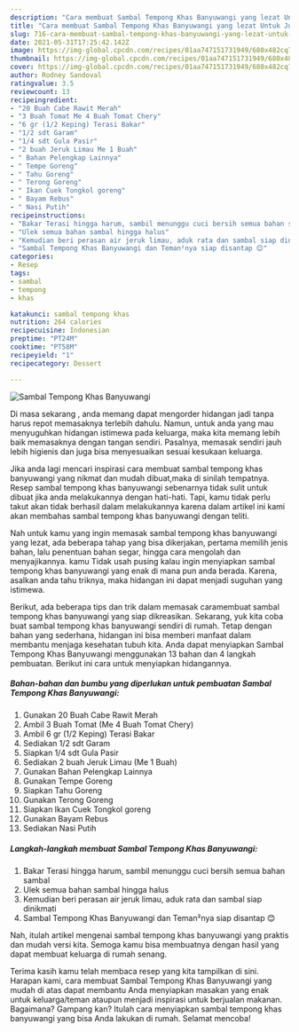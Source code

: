```yaml
---
description: "Cara membuat Sambal Tempong Khas Banyuwangi yang lezat Untuk Jualan"
title: "Cara membuat Sambal Tempong Khas Banyuwangi yang lezat Untuk Jualan"
slug: 716-cara-membuat-sambal-tempong-khas-banyuwangi-yang-lezat-untuk-jualan
date: 2021-05-31T17:25:42.142Z
image: https://img-global.cpcdn.com/recipes/01aa747151731949/680x482cq70/sambal-tempong-khas-banyuwangi-foto-resep-utama.jpg
thumbnail: https://img-global.cpcdn.com/recipes/01aa747151731949/680x482cq70/sambal-tempong-khas-banyuwangi-foto-resep-utama.jpg
cover: https://img-global.cpcdn.com/recipes/01aa747151731949/680x482cq70/sambal-tempong-khas-banyuwangi-foto-resep-utama.jpg
author: Rodney Sandoval
ratingvalue: 3.5
reviewcount: 13
recipeingredient:
- "20 Buah Cabe Rawit Merah"
- "3 Buah Tomat Me 4 Buah Tomat Chery"
- "6 gr (1/2 Keping) Terasi Bakar"
- "1/2 sdt Garam"
- "1/4 sdt Gula Pasir"
- "2 buah Jeruk Limau Me 1 Buah"
- " Bahan Pelengkap Lainnya"
- " Tempe Goreng"
- " Tahu Goreng"
- " Terong Goreng"
- " Ikan Cuek Tongkol goreng"
- " Bayam Rebus"
- " Nasi Putih"
recipeinstructions:
- "Bakar Terasi hingga harum, sambil menunggu cuci bersih semua bahan sambal"
- "Ulek semua bahan sambal hingga halus"
- "Kemudian beri perasan air jeruk limau, aduk rata dan sambal siap dinikmati"
- "Sambal Tempong Khas Banyuwangi dan Teman²nya siap disantap 😊"
categories:
- Resep
tags:
- sambal
- tempong
- khas

katakunci: sambal tempong khas 
nutrition: 264 calories
recipecuisine: Indonesian
preptime: "PT24M"
cooktime: "PT58M"
recipeyield: "1"
recipecategory: Dessert

---
```



![Sambal Tempong Khas Banyuwangi](https://img-global.cpcdn.com/recipes/01aa747151731949/680x482cq70/sambal-tempong-khas-banyuwangi-foto-resep-utama.jpg)

Di masa  sekarang , anda memang dapat mengorder hidangan jadi tanpa harus repot memasaknya terlebih dahulu. Namun, untuk anda yang mau menyuguhkan hidangan istimewa pada keluarga, maka kita memang lebih baik memasaknya dengan tangan sendiri. Pasalnya, memasak sendiri jauh lebih higienis dan juga bisa menyesuaikan sesuai kesukaan keluarga.

Jika anda lagi mencari inspirasi cara membuat sambal tempong khas banyuwangi yang nikmat dan mudah dibuat,maka di sinilah tempatnya. Resep sambal tempong khas banyuwangi  sebenarnya tidak sulit untuk dibuat jika anda melakukannya dengan hati-hati. Tapi, kamu tidak perlu takut akan tidak berhasil dalam melakukannya 
karena dalam artikel ini kami akan membahas sambal tempong khas banyuwangi dengan teliti.  



Nah untuk kamu yang ingin memasak sambal tempong khas banyuwangi yang lezat, ada beberapa tahap yang bisa dikerjakan, pertama memilih jenis bahan, lalu penentuan bahan segar, hingga cara mengolah dan menyajikannya. kamu Tidak usah pusing kalau ingin menyiapkan sambal tempong khas banyuwangi yang enak di mana pun anda berada. Karena, asalkan anda  tahu triknya, maka hidangan ini dapat menjadi suguhan yang istimewa.

Berikut, ada beberapa tips dan trik dalam memasak caramembuat sambal tempong khas banyuwangi yang siap dikreasikan. Sekarang, yuk kita coba buat sambal tempong khas banyuwangi sendiri di rumah. Tetap dengan bahan yang sederhana, hidangan ini bisa memberi manfaat dalam membantu menjaga kesehatan tubuh kita. Anda dapat menyiapkan Sambal Tempong Khas Banyuwangi menggunakan 13 bahan dan 4 langkah pembuatan. Berikut ini cara untuk menyiapkan hidangannya.

<!--inarticleads1-->

##### Bahan-bahan dan bumbu yang diperlukan untuk pembuatan Sambal Tempong Khas Banyuwangi:

1. Gunakan 20 Buah Cabe Rawit Merah
1. Ambil 3 Buah Tomat (Me 4 Buah Tomat Chery)
1. Ambil 6 gr (1/2 Keping) Terasi Bakar
1. Sediakan 1/2 sdt Garam
1. Siapkan 1/4 sdt Gula Pasir
1. Sediakan 2 buah Jeruk Limau (Me 1 Buah)
1. Gunakan  Bahan Pelengkap Lainnya
1. Gunakan  Tempe Goreng
1. Siapkan  Tahu Goreng
1. Gunakan  Terong Goreng
1. Siapkan  Ikan Cuek Tongkol goreng
1. Gunakan  Bayam Rebus
1. Sediakan  Nasi Putih




<!--inarticleads2-->

##### Langkah-langkah membuat Sambal Tempong Khas Banyuwangi:

1. Bakar Terasi hingga harum, sambil menunggu cuci bersih semua bahan sambal
1. Ulek semua bahan sambal hingga halus
1. Kemudian beri perasan air jeruk limau, aduk rata dan sambal siap dinikmati
1. Sambal Tempong Khas Banyuwangi dan Teman²nya siap disantap 😊




Nah, itulah artikel mengenai  sambal tempong khas banyuwangi  yang praktis dan mudah versi kita. Semoga kamu bisa membuatnya dengan hasil yang dapat membuat keluarga di rumah senang. 

Terima kasih kamu telah membaca resep yang kita tampilkan di sini. Harapan kami, cara membuat  Sambal Tempong Khas Banyuwangi yang mudah di atas dapat membantu Anda menyiapkan masakan yang enak untuk keluarga/teman ataupun menjadi inspirasi untuk berjualan makanan. Bagaimana? Gampang kan? Itulah cara menyiapkan sambal tempong khas banyuwangi yang bisa Anda lakukan di rumah. Selamat mencoba!

